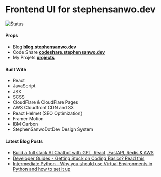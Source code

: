 # Frontend UI for stephensanwo.dev

![Status](https://img.shields.io/website?down_message=Temporarily%20Down&style=for-the-badge&up_message=Live&url=https%3A%2F%2Fwww.stephensanwo.dev)
#### Props

- Blog **[blog.stephensanwo.dev](https://blog.stephensanwo.dev)**
- Code Share **[codeshare.stephensanwo.dev](https://codeshare.stephensanwo.dev)**
- My Projets **[projects](https://www.stephensanwo.dev/app)**

#### Built With

- React
- JavaScript
- JSX
- SCSS
- CloudFlare & CloudFlare Pages
- AWS Cloudfront CDN and S3
- React Helmet (SEO Optimization)
- Framer Motion
- IBM Carbon
- StephenSanwoDotDev Design System

#### Latest Blog Posts

- [Build a full stack AI Chatbot with GPT, React, FastAPI, Redis & AWS](https://www.stephensanwo.dev/blog/build-a-full-stack-ai-chatbot-part-i-introduction)
- [Developer Guides - Getting Stuck on Coding Basics? Read this](https://www.stephensanwo.dev/blog/getting-stuck-on-coding-basics-read-this)
- [Intermediate Python - Why you should use Virtual Environments in Python and how to set it up](https://www.stephensanwo.dev/blog/intermediate-python-why-you-should-use-virtual-environments-in-python-and-how-to-set-it-up)
